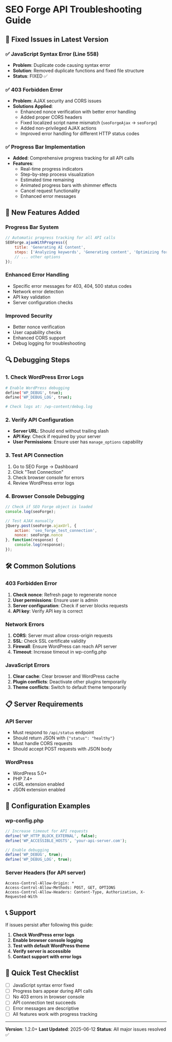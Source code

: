 # SEO Forge API Troubleshooting Guide

## 🔧 Fixed Issues in Latest Version

### ✅ JavaScript Syntax Error (Line 558)
- **Problem**: Duplicate code causing syntax error
- **Solution**: Removed duplicate functions and fixed file structure
- **Status**: FIXED ✅

### ✅ 403 Forbidden Error
- **Problem**: AJAX security and CORS issues
- **Solutions Applied**:
  - Enhanced nonce verification with better error handling
  - Added proper CORS headers
  - Fixed localized script name mismatch (`seoForgeAjax` → `seoForge`)
  - Added non-privileged AJAX actions
  - Improved error handling for different HTTP status codes

### ✅ Progress Bar Implementation
- **Added**: Comprehensive progress tracking for all API calls
- **Features**:
  - Real-time progress indicators
  - Step-by-step process visualization
  - Estimated time remaining
  - Animated progress bars with shimmer effects
  - Cancel request functionality
  - Enhanced error messages

## 🚀 New Features Added

### Progress Bar System
```javascript
// Automatic progress tracking for all API calls
SEOForge.ajaxWithProgress({
    title: 'Generating AI Content',
    steps: ['Analyzing keywords', 'Generating content', 'Optimizing for SEO'],
    // ... other options
});
```

### Enhanced Error Handling
- Specific error messages for 403, 404, 500 status codes
- Network error detection
- API key validation
- Server configuration checks

### Improved Security
- Better nonce verification
- User capability checks
- Enhanced CORS support
- Debug logging for troubleshooting

## 🔍 Debugging Steps

### 1. Check WordPress Error Logs
```bash
# Enable WordPress debugging
define('WP_DEBUG', true);
define('WP_DEBUG_LOG', true);

# Check logs at: /wp-content/debug.log
```

### 2. Verify API Configuration
- **Server URL**: Should end without trailing slash
- **API Key**: Check if required by your server
- **User Permissions**: Ensure user has `manage_options` capability

### 3. Test API Connection
1. Go to SEO Forge → Dashboard
2. Click "Test Connection"
3. Check browser console for errors
4. Review WordPress error logs

### 4. Browser Console Debugging
```javascript
// Check if SEO Forge object is loaded
console.log(seoForge);

// Test AJAX manually
jQuery.post(seoForge.ajaxUrl, {
    action: 'seo_forge_test_connection',
    nonce: seoForge.nonce
}, function(response) {
    console.log(response);
});
```

## 🛠️ Common Solutions

### 403 Forbidden Error
1. **Check nonce**: Refresh page to regenerate nonce
2. **User permissions**: Ensure user is admin
3. **Server configuration**: Check if server blocks requests
4. **API key**: Verify API key is correct

### Network Errors
1. **CORS**: Server must allow cross-origin requests
2. **SSL**: Check SSL certificate validity
3. **Firewall**: Ensure WordPress can reach API server
4. **Timeout**: Increase timeout in wp-config.php

### JavaScript Errors
1. **Clear cache**: Clear browser and WordPress cache
2. **Plugin conflicts**: Deactivate other plugins temporarily
3. **Theme conflicts**: Switch to default theme temporarily

## 📋 Server Requirements

### API Server
- Must respond to `/api/status` endpoint
- Should return JSON with `{"status": "healthy"}`
- Must handle CORS requests
- Should accept POST requests with JSON body

### WordPress
- WordPress 5.0+
- PHP 7.4+
- cURL extension enabled
- JSON extension enabled

## 🔧 Configuration Examples

### wp-config.php
```php
// Increase timeout for API requests
define('WP_HTTP_BLOCK_EXTERNAL', false);
define('WP_ACCESSIBLE_HOSTS', 'your-api-server.com');

// Enable debugging
define('WP_DEBUG', true);
define('WP_DEBUG_LOG', true);
```

### Server Headers (for API server)
```
Access-Control-Allow-Origin: *
Access-Control-Allow-Methods: POST, GET, OPTIONS
Access-Control-Allow-Headers: Content-Type, Authorization, X-Requested-With
```

## 📞 Support

If issues persist after following this guide:

1. **Check WordPress error logs**
2. **Enable browser console logging**
3. **Test with default WordPress theme**
4. **Verify server is accessible**
5. **Contact support with error logs**

## 🎯 Quick Test Checklist

- [ ] JavaScript syntax error fixed
- [ ] Progress bars appear during API calls
- [ ] No 403 errors in browser console
- [ ] API connection test succeeds
- [ ] Error messages are descriptive
- [ ] All features work with progress tracking

---

**Version**: 1.2.0+
**Last Updated**: 2025-06-12
**Status**: All major issues resolved ✅